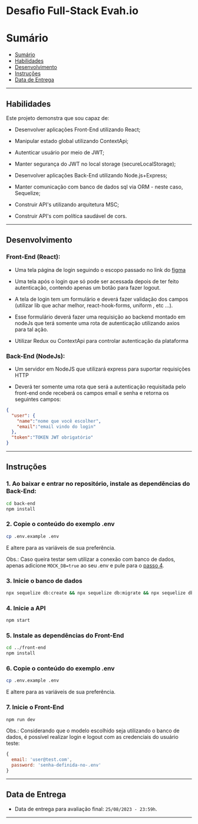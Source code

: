 # Desaﬁo Full-Stack Evah.io

# Sumário

- [Sumário](#sumário)
- [Habilidades](#habilidades)
- [Desenvolvimento](#desenvolvimento)
- [Instruções](#instruções)
- [Data de Entrega](#data-de-entrega)

---

## Habilidades
Este projeto demonstra que sou capaz de:

  * Desenvolver aplicações Front-End utilizando React;

  * Manipular estado global utilizando ContextApi;

  * Autenticar usuário por meio de JWT;

  * Manter segurança do JWT no local storage (secureLocalStorage); 

  * Desenvolver aplicações Back-End utilizando Node.js+Express;

  * Manter comunicação com banco de dados sql via ORM - neste caso, Sequelize;

  * Construir API's utilizando arquitetura MSC;

  * Construir API's com política saudável de cors.

---

## Desenvolvimento

### Front-End (React):

* Uma tela página de login seguindo o escopo passado no link do [figma](https://www.figma.com/file/Fnbf8y5IInAZVhrtyw0B2U/Untitled?node-id=0%3A1)

* Uma tela após o login que só pode ser acessada depois de ter feito autenticação, contendo apenas um botão para fazer logout.

* A tela de login tem um formulário e deverá fazer validação dos campos (utilizar lib que achar melhor, react-hook-forms, uniform , etc ...).

* Esse formulário deverá fazer uma requisição ao backend montado em nodeJs que terá somente uma rota de autenticação utilizando axios para tal ação.

* Utilizar Redux ou ContextApi para controlar autenticação da plataforma

### Back-End (NodeJs):

* Um servidor em NodeJS que utilizará express para suportar requisições HTTP

* Deverá ter somente uma rota que será a autenticação requisitada pelo front-end onde receberá os campos email e senha e retorna os seguintes campos:

```json
{
  "user": {
    "name":"nome que você escolher",
    "email":"email vindo do login"
  },
  "token":"TOKEN JWT obrigatório"
}
```

---

## Instruções

### 1. Ao baixar e entrar no repositório, instale as dependências do Back-End:

```sh
cd back-end
npm install
```

### 2. Copie o conteúdo do exemplo .env

```sh
cp .env.example .env
```

E altere para as variáveis de sua preferência.

Obs.: Caso queira testar sem utilizar a conexão com banco de dados, apenas adicione `MOCK_DB=true` ao seu .env e pule para o [passo 4](#4-inicie-a-api).

### 3. Inicie o banco de dados

```sh
npx sequelize db:create && npx sequelize db:migrate && npx sequelize db:seed:all 
```

### 4. Inicie a API

```sh
npm start 
```

### 5. Instale as dependências do Front-End

```sh
cd ../front-end
npm install 
```

### 6. Copie o conteúdo do exemplo .env

```sh
cp .env.example .env
```

E altere para as variáveis de sua preferência.

### 7. Inicie o Front-End

```sh
npm run dev
```

Obs.: Considerando que o modelo escolhido seja utilizando o banco de dados, é possível realizar login e logout com as credenciais do usuário teste:

```javascript
{
  email: 'user@test.com',
  password: 'senha-definida-no-.env'
}
```

---

## Data de Entrega

  - Data de entrega para avaliação final: `25/08/2023 - 23:59h`.

---
